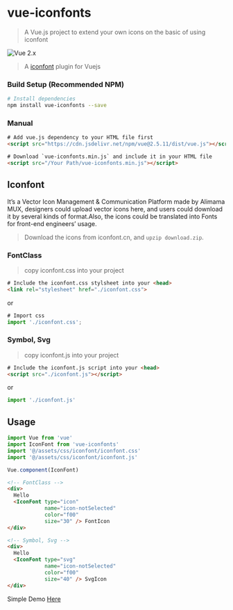 # vue-iconfonts

> A Vue.js project to extend your own icons on the basic of using iconfont

![Vue 2.x](https://img.shields.io/badge/vue-2.x-green.svg 'Vue 2 Compatible')

> A [iconfont](http://iconfont.cn/) plugin for Vuejs

### Build Setup (Recommended NPM)

```bash
# Install dependencies
npm install vue-iconfonts --save
```

### Manual

```html
# Add vue.js dependency to your HTML file first
<script src="https://cdn.jsdelivr.net/npm/vue@2.5.11/dist/vue.js"></script>

# Download `vue-iconfonts.min.js` and include it in your HTML file
<script src="/Your Path/vue-iconfonts.min.js"></script>
```

## Iconfont

It’s a Vector Icon Management & Communication Platform made by Alimama MUX, designers could upload vector icons here, and users could download it by several kinds of format.Also, the icons could be translated into Fonts for front-end engineers’ usage.

> Download the icons from iconfont.cn, and `upzip download.zip`.

### FontClass

> copy iconfont.css into your project

```html
# Include the iconfont.css stylsheet into your <head>
<link rel="stylesheet" href="./iconfont.css">
```

or

```js
# Import css
import './iconfont.css';
```

### Symbol, Svg

> copy iconfont.js into your project

```html
# Include the iconfont.js script into your <head>
<script src="./iconfont.js"></script>
```

or

```js
import './iconfont.js'
```

## Usage

```js
import Vue from 'vue'
import IconFont from 'vue-iconfonts'
import '@/assets/css/iconfont/iconfont.css'
import '@/assets/css/iconfont/iconfont.js'

Vue.component(IconFont)
```

```html
<!-- FontClass -->
<div>
  Hello
  <IconFont type="icon"
            name="icon-notSelected"
            color="f00"
            size="30" /> FontIcon
</div>

<!-- Symbol, Svg -->
<div>
  Hello
  <IconFont type="svg"
            name="icon-notSelected"
            color="f00"
            size="40" /> SvgIcon
</div>
```
Simple Demo [Here](https://github.com/lingjie991/vue-iconfonts/tree/develop/demo)
